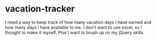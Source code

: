 # vacation-tracker
I need a way to keep track of how many vacation days I have earned and how many days I have available to me. I don't want to use excel, so I thought to make it myself. Plus I want to brush up on my jQuery skills.
